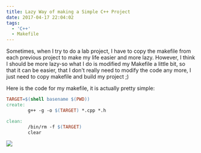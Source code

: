 ```yaml
---
title: Lazy Way of making a Simple C++ Project
date: 2017-04-17 22:04:02
tags:
  - 'C++'
  - Makefile
---
```


Sometimes, when I try to do a lab project, I have to copy the makefile from each previous project to make my life easier and more lazy. However, I think I should be more lazy-so what I do is modified my Makefile a little bit, so that it can be easier, that I don't really need to modify the code any more, I just need to copy makefile and build my project ;)
<!--more-->
Here is the code for my makefile, it is actually pretty simple:

```makefile
TARGET=$(shell basename $(PWD))
create:
        g++ -g -o $(TARGET) *.cpp *.h

clean:
        /bin/rm -f $(TARGET)
        clear
```

![](https://cdn.patrickwu.space/posts/dev/cpp-makefile-lazy.png)